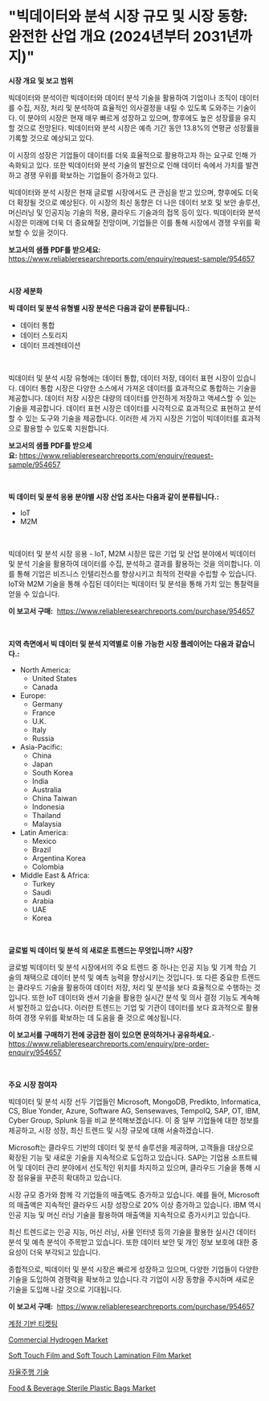 <p><h1>"빅데이터와 분석 시장 규모 및 시장 동향: 완전한 산업 개요 (2024년부터 2031년까지)"</h1></p><p><strong>시장 개요 및 보고 범위</strong></p>
<p><p>빅데이터와 분석이란 빅데이터와 데이터 분석 기술을 활용하여 기업이나 조직이 데이터를 수집, 저장, 처리 및 분석하여 효율적인 의사결정을 내릴 수 있도록 도와주는 기술이다. 이 분야의 시장은 현재 매우 빠르게 성장하고 있으며, 향후에도 높은 성장률을 유지할 것으로 전망된다. 빅데이터와 분석 시장은 예측 기간 동안 13.8%의 연평균 성장률을 기록할 것으로 예상되고 있다.</p><p>이 시장의 성장은 기업들이 데이터를 더욱 효율적으로 활용하고자 하는 요구로 인해 가속화되고 있다. 또한 빅데이터와 분석 기술의 발전으로 인해 데이터 속에서 가치를 발견하고 경쟁 우위를 확보하는 기업들이 증가하고 있다.</p><p>빅데이터와 분석 시장은 현재 글로벌 시장에서도 큰 관심을 받고 있으며, 향후에도 더욱 더 확장될 것으로 예상된다. 이 시장의 최신 동향은 더 나은 데이터 보호 및 보안 솔루션, 머신러닝 및 인공지능 기술의 적용, 클라우드 기술과의 접목 등이 있다. 빅데이터와 분석 시장은 미래에 더욱 더 중요해질 전망이며, 기업들은 이를 통해 시장에서 경쟁 우위를 확보할 수 있을 것이다.</p></p>
<p><strong>보고서의 샘플 PDF를 받으세요:</strong> <a href="https://www.reliableresearchreports.com/enquiry/request-sample/954657">https://www.reliableresearchreports.com/enquiry/request-sample/954657</a></p>
<p>&nbsp;</p>
<p><strong>시장 세분화</strong></p>
<p><strong>빅 데이터 및 분석 유형별 시장 분석은 다음과 같이 분류됩니다.:</strong></p>
<p><ul><li>데이터 통합</li><li>데이터 스토리지</li><li>데이터 프레젠테이션</li></ul></p>
<p>&nbsp;</p>
<p><p>빅데이터 및 분석 시장 유형에는 데이터 통합, 데이터 저장, 데이터 표현 시장이 있습니다. 데이터 통합 시장은 다양한 소스에서 가져온 데이터를 효과적으로 통합하는 기술을 제공합니다. 데이터 저장 시장은 대량의 데이터를 안전하게 저장하고 액세스할 수 있는 기술을 제공합니다. 데이터 표현 시장은 데이터를 시각적으로 효과적으로 표현하고 분석할 수 있는 도구와 기술을 제공합니다. 이러한 세 가지 시장은 기업이 빅데이터를 효과적으로 활용할 수 있도록 지원합니다.</p></p>
<p><strong>보고서의 샘플 PDF를 받으세요:</strong>&nbsp;<a href="https://www.reliableresearchreports.com/enquiry/request-sample/954657">https://www.reliableresearchreports.com/enquiry/request-sample/954657</a></p>
<p>&nbsp;</p>
<p><strong> 빅 데이터 및 분석 응용 분야별 시장 산업 조사는 다음과 같이 분류됩니다.:</strong></p>
<p><ul><li>IoT</li><li>M2M</li></ul></p>
<p>&nbsp;</p>
<p><p>빅데이터 및 분석 시장 응용 - IoT, M2M 시장은 많은 기업 및 산업 분야에서 빅데이터 및 분석 기술을 활용하여 데이터를 수집, 분석하고 결과를 활용하는 것을 의미합니다. 이를 통해 기업은 비즈니스 인텔리전스를 향상시키고 최적의 전략을 수립할 수 있습니다. IoT와 M2M 기술을 통해 수집된 데이터는 빅데이터 및 분석을 통해 가치 있는 통찰력을 얻을 수 있습니다.</p></p>
<p><strong>이 보고서 구매:</strong>&nbsp; <a href="https://www.reliableresearchreports.com/purchase/954657">https://www.reliableresearchreports.com/purchase/954657</a></p>
<p>&nbsp;</p>
<p><strong>지역 측면에서 빅 데이터 및 분석 지역별로 이용 가능한 시장 플레이어는 다음과 같습니다.:</strong></p>
<p><ul>
    <li>
        North America:
        <ul>
            <li>United States</li>
            <li>Canada</li>
        </ul>
    </li>
    <li>
        Europe:
        <ul>
            <li>Germany</li>
            <li>France</li>
            <li>U.K.</li>
            <li>Italy</li>
            <li>Russia</li>
        </ul>
    </li>
    <li>
        Asia-Pacific:
        <ul>
            <li>China</li>
            <li>Japan</li>
            <li>South Korea</li>
            <li>India</li>
            <li>Australia</li>
            <li>China Taiwan</li>
            <li>Indonesia</li>
            <li>Thailand</li>
            <li>Malaysia</li>
        </ul>
    </li>
    <li>
        Latin America:
        <ul>
            <li>Mexico</li>
            <li>Brazil</li>
            <li>Argentina Korea</li>
            <li>Colombia</li>
        </ul>
    </li>
    <li>
        Middle East & Africa:
        <ul>
            <li>Turkey</li>
            <li>Saudi</li>
            <li>Arabia</li>
            <li>UAE</li>
            <li>Korea</li>
        </ul>
    </li>
    </ul></p>
<p>&nbsp;</p>
<p><strong>글로벌 빅 데이터 및 분석 의 새로운 트렌드는 무엇입니까? 시장?</strong></p>
<p><p>글로벌 빅데이터 및 분석 시장에서의 주요 트렌드 중 하나는 인공 지능 및 기계 학습 기술의 채택으로 데이터 분석 및 예측 능력을 향상시키는 것입니다. 또 다른 중요한 트렌드는 클라우드 기술을 활용하여 데이터 저장, 처리 및 분석을 보다 효율적으로 수행하는 것입니다. 또한 IoT 데이터와 센서 기술을 활용한 실시간 분석 및 의사 결정 기능도 계속해서 발전하고 있습니다. 이러한 트렌드는 기업 및 기관이 데이터를 보다 효과적으로 활용하여 경쟁 우위를 확보하는 데 도움을 줄 것으로 예상됩니다.</p></p>
<p><strong>이 보고서를 구매하기 전에 궁금한 점이 있으면 문의하거나 공유하세요.</strong>- <a href="https://www.reliableresearchreports.com/enquiry/pre-order-enquiry/954657">https://www.reliableresearchreports.com/enquiry/pre-order-enquiry/954657</a></p>
<p>&nbsp;</p>
<p><strong>주요 시장 참여자</strong></p>
<p><p>빅데이터 및 분석 시장 선두 기업들인 Microsoft, MongoDB, Predikto, Informatica, CS, Blue Yonder, Azure, Software AG, Sensewaves, TempoIQ, SAP, OT, IBM, Cyber Group, Splunk 등을 비교 분석해보겠습니다. 이 중 일부 기업들에 대한 정보를 제공하고, 시장 성장, 최신 트렌드 및 시장 규모에 대해 서술하겠습니다.</p><p>Microsoft는 클라우드 기반의 데이터 및 분석 솔루션을 제공하며, 고객들을 대상으로 확장된 기능 및 새로운 기술을 지속적으로 도입하고 있습니다. SAP는 기업용 소프트웨어 및 데이터 관리 분야에서 선도적인 위치를 차지하고 있으며, 클라우드 기술을 통해 시장 점유율을 꾸준히 확대하고 있습니다.</p><p>시장 규모 증가와 함께 각 기업들의 매출액도 증가하고 있습니다. 예를 들어, Microsoft의 매출액은 지속적인 클라우드 시장 성장으로 20% 이상 증가하고 있습니다. IBM 역시 인공 지능 및 머신 러닝 기술을 활용하여 매출액을 지속적으로 증가시키고 있습니다.</p><p>최신 트렌드로는 인공 지능, 머신 러닝, 사물 인터넷 등의 기술을 활용한 실시간 데이터 분석 및 예측 분석이 주목받고 있습니다. 또한 데이터 보안 및 개인 정보 보호에 대한 중요성이 더욱 부각되고 있습니다.</p><p>종합적으로, 빅데이터 및 분석 시장은 빠르게 성장하고 있으며, 다양한 기업들이 다양한 기술을 도입하여 경쟁력을 확보하고 있습니다.각 기업이 시장 동향을 주시하며 새로운 기술을 도입해 나갈 것으로 기대됩니다.</p></p>
<p><strong>이 보고서 구매:</strong>&nbsp;&nbsp;<a href="https://www.reliableresearchreports.com/purchase/954657">https://www.reliableresearchreports.com/purchase/954657</a></p>
<p><p><a href="https://github.com/sougarounis/Market-Research-Report-List-2/blob/main/7207461185244.md">계정 기반 티켓팅</a></p><p><a href="https://view.publitas.com/reportprime-1/commercial-hydrogen-market-size-market-trends-and-growth-outlook-forecasted-for-period-from-2024-to-2031/">Commercial Hydrogen Market</a></p><p><a href="https://issuu.com/reportprime-2/docs/soft-touch-film-and-soft-touch-lamination-film-mar">Soft Touch Film and Soft Touch Lamination Film Market</a></p><p><a href="https://github.com/vs2869dizt0/Market-Research-Report-List-1/blob/main/2107301185245.md">자율주행 기술</a></p><p><a href="https://github.com/gdfhhhj/Market-Research-Report-List-3/blob/main/food-beverage-sterile-plastic-bags-market.md">Food & Beverage Sterile Plastic Bags Market</a></p></p>
